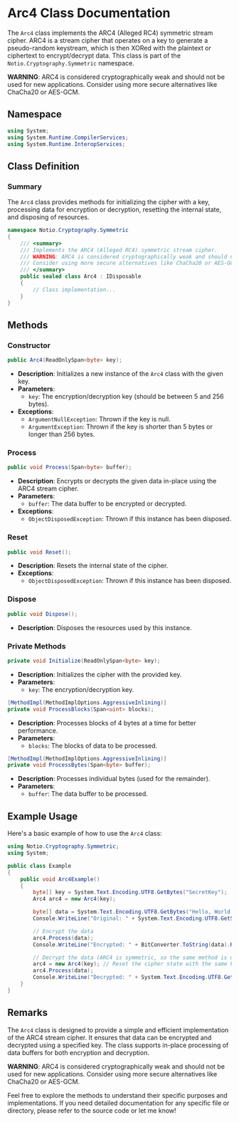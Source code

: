 # Arc4 Class Documentation

The `Arc4` class implements the ARC4 (Alleged RC4) symmetric stream cipher. ARC4 is a stream cipher that operates on a key to generate a pseudo-random keystream, which is then XORed with the plaintext or ciphertext to encrypt/decrypt data. This class is part of the `Notio.Cryptography.Symmetric` namespace.

**WARNING**: ARC4 is considered cryptographically weak and should not be used for new applications. Consider using more secure alternatives like ChaCha20 or AES-GCM.

## Namespace

```csharp
using System;
using System.Runtime.CompilerServices;
using System.Runtime.InteropServices;
```

## Class Definition

### Summary

The `Arc4` class provides methods for initializing the cipher with a key, processing data for encryption or decryption, resetting the internal state, and disposing of resources.

```csharp
namespace Notio.Cryptography.Symmetric
{
    /// <summary>
    /// Implements the ARC4 (Alleged RC4) symmetric stream cipher.
    /// WARNING: ARC4 is considered cryptographically weak and should not be used for new applications.
    /// Consider using more secure alternatives like ChaCha20 or AES-GCM.
    /// </summary>
    public sealed class Arc4 : IDisposable
    {
        // Class implementation...
    }
}
```

## Methods

### Constructor

```csharp
public Arc4(ReadOnlySpan<byte> key);
```

- **Description**: Initializes a new instance of the `Arc4` class with the given key.
- **Parameters**:
  - `key`: The encryption/decryption key (should be between 5 and 256 bytes).
- **Exceptions**:
  - `ArgumentNullException`: Thrown if the key is null.
  - `ArgumentException`: Thrown if the key is shorter than 5 bytes or longer than 256 bytes.

### Process

```csharp
public void Process(Span<byte> buffer);
```

- **Description**: Encrypts or decrypts the given data in-place using the ARC4 stream cipher.
- **Parameters**:
  - `buffer`: The data buffer to be encrypted or decrypted.
- **Exceptions**:
  - `ObjectDisposedException`: Thrown if this instance has been disposed.

### Reset

```csharp
public void Reset();
```

- **Description**: Resets the internal state of the cipher.
- **Exceptions**:
  - `ObjectDisposedException`: Thrown if this instance has been disposed.

### Dispose

```csharp
public void Dispose();
```

- **Description**: Disposes the resources used by this instance.

### Private Methods

```csharp
private void Initialize(ReadOnlySpan<byte> key);
```

- **Description**: Initializes the cipher with the provided key.
- **Parameters**:
  - `key`: The encryption/decryption key.

```csharp
[MethodImpl(MethodImplOptions.AggressiveInlining)]
private void ProcessBlocks(Span<uint> blocks);
```

- **Description**: Processes blocks of 4 bytes at a time for better performance.
- **Parameters**:
  - `blocks`: The blocks of data to be processed.

```csharp
[MethodImpl(MethodImplOptions.AggressiveInlining)]
private void ProcessBytes(Span<byte> buffer);
```

- **Description**: Processes individual bytes (used for the remainder).
- **Parameters**:
  - `buffer`: The data buffer to be processed.

## Example Usage

Here's a basic example of how to use the `Arc4` class:

```csharp
using Notio.Cryptography.Symmetric;
using System;

public class Example
{
    public void Arc4Example()
    {
        byte[] key = System.Text.Encoding.UTF8.GetBytes("SecretKey");
        Arc4 arc4 = new Arc4(key);

        byte[] data = System.Text.Encoding.UTF8.GetBytes("Hello, World!");
        Console.WriteLine("Original: " + System.Text.Encoding.UTF8.GetString(data));

        // Encrypt the data
        arc4.Process(data);
        Console.WriteLine("Encrypted: " + BitConverter.ToString(data).Replace("-", "").ToLower());

        // Decrypt the data (ARC4 is symmetric, so the same method is used)
        arc4 = new Arc4(key); // Reset the cipher state with the same key
        arc4.Process(data);
        Console.WriteLine("Decrypted: " + System.Text.Encoding.UTF8.GetString(data));
    }
}
```

## Remarks

The `Arc4` class is designed to provide a simple and efficient implementation of the ARC4 stream cipher. It ensures that data can be encrypted and decrypted using a specified key. The class supports in-place processing of data buffers for both encryption and decryption.

**WARNING**: ARC4 is considered cryptographically weak and should not be used for new applications. Consider using more secure alternatives like ChaCha20 or AES-GCM.

Feel free to explore the methods to understand their specific purposes and implementations. If you need detailed documentation for any specific file or directory, please refer to the source code or let me know!
